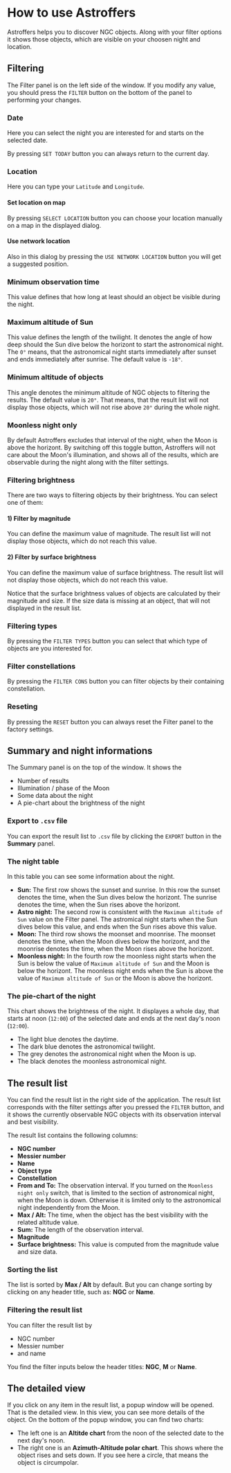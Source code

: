 # How to use Astroffers

Astroffers helps you to discover NGC objects. Along with your filter options it shows those objects, which are visible on your choosen night and location.

## Filtering

The Filter panel is on the left side of the window. If you modify any value, you should press the `FILTER` button on the bottom of the panel to performing your changes.

### Date

Here you can select the night you are interested for and starts on the selected date.

By pressing `SET TODAY` button you can always return to the current day.

### Location

Here you can type your `Latitude` and `Longitude`.

#### Set location on map

By pressing `SELECT LOCATION` button you can choose your location manually on a map in the displayed dialog.

#### Use network location

Also in this dialog by pressing the `USE NETWORK LOCATION` button you will get a suggested position.

### Minimum observation time

This value defines that how long at least should an object be visible during the night.

### Maximum altitude of Sun

This value defines the length of the twilight. It denotes the angle of how deep should the Sun dive below the horizont to start the astronomical night. The `0°` means, that the astronomical night starts immediately after sunset and ends immediately after sunrise. The default value is `-18°`.

### Minimum altitude of objects

This angle denotes the minimum altitude of NGC objects to filtering the results. The default value is `20°`. That means, that the result list will not display those objects, which will not rise above `20°` during the whole night.

### Moonless night only

By default Astroffers excludes that interval of the night, when the Moon is above the horizont. By switching off this toggle button, Astroffers will not care about the Moon's illumination, and shows all of the results, which are observable during the night along with the filter settings.

### Filtering brightness

There are two ways to filtering objects by their brightness. You can select one of them:

#### 1) Filter by magnitude

You can define the maximum value of magnitude. The result list will not display those objects, which do not reach this value.

#### 2) Filter by surface brightness

You can define the maximum value of surface brightness. The result list will not display those objects, which do not reach this value.

Notice that the surface brightness values of objects are calculated by their magnitude and size. If the size data is missing at an object, that will not displayed in the result list.

### Filtering types

By pressing the `FILTER TYPES` button you can select that which type of objects are you interested for.

### Filter constellations

By pressing the `FILTER CONS` button you can filter objects by their containing constellation.

### Reseting

By pressing the `RESET` button you can always reset the Filter panel to the factory settings.

## Summary and night informations

The Summary panel is on the top of the window. It shows the

- Number of results
- Illumination / phase of the Moon
- Some data about the night
- A pie-chart about the brightness of the night

### Export to `.csv` file

You can export the result list to `.csv` file by clicking the `EXPORT` button in the **Summary** panel.

### The night table

In this table you can see some information about the night.

- **Sun:** The first row shows the sunset and sunrise. In this row the sunset denotes the time, when the Sun dives below the horizont. The sunrise denotes the time, when the Sun rises above the horizont.
- **Astro night:** The second row is consistent with the `Maximum altitude of Sun` value on the Filter panel. The astromical night starts when the Sun dives below this value, and ends when the Sun rises above this value.
- **Moon:** The third row shows the moonset and moonrise. The moonset denotes the time, when the Moon dives below the horizont, and the moonrise denotes the time, when the Moon rises above the horizont.
- **Moonless night:** In the fourth row the moonless night starts when the Sun is below the value of `Maximum altitude of Sun` and the Moon is below the horizont. The moonless night ends when the Sun is above the value of `Maximum altitude of Sun` or the Moon is above the horizont.

### The pie-chart of the night

This chart shows the brightness of the night. It displayes a whole day, that starts at noon (`12:00`) of the selected date and ends at the next day's noon (`12:00`).

- The light blue denotes the daytime.
- The dark blue denotes the astronomical twilight.
- The grey denotes the astronomical night when the Moon is up.
- The black denotes the moonless astronomical night.

## The result list

You can find the result list in the right side of the application. The result list corresponds with the filter settings after you pressed the `FILTER` button, and it shows the currently observable NGC objects with its observation interval and best visibility.

The result list contains the following columns:

- **NGC number**
- **Messier number**
- **Name**
- **Object type**
- **Constellation**
- **From and To:** The observation interval. If you turned on the `Moonless night only` switch, that is limited to the section of astronomical night, when the Moon is down. Otherwise it is limited only to the astronomical night independently from the Moon.
- **Max / Alt:** The time, when the object has the best visibility with the related altitude value.
- **Sum:** The length of the observation interval.
- **Magnitude**
- **Surface brightness:** This value is computed from the magnitude value and size data.

### Sorting the list

The list is sorted by **Max / Alt** by default. But you can change sorting by clicking on any header title, such as: **NGC** or **Name**.

### Filtering the result list

You can filter the result list by
- NGC number
- Messier number
- and name

You find the filter inputs below the header titles: **NGC**, **M** or **Name**.

## The detailed view

If you click on any item in the result list, a popup window will be opened. That is the detailed view.
In this view, you can see more details of the object. On the bottom of the popup window, you can find two charts:

- The left one is an **Altitde chart** from the noon of the selected date to the next day's noon.
- The right one is an **Azimuth-Altitude polar chart**. This shows where the object rises and sets down. If you see here a circle, that means the object is circumpolar.